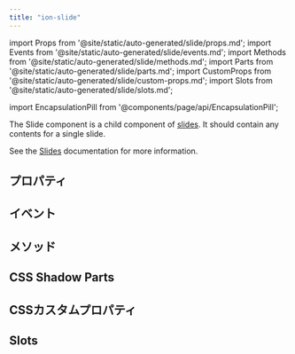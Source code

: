```yaml
---
title: "ion-slide"
---
```

import Props from '@site/static/auto-generated/slide/props.md';
import Events from '@site/static/auto-generated/slide/events.md';
import Methods from '@site/static/auto-generated/slide/methods.md';
import Parts from '@site/static/auto-generated/slide/parts.md';
import CustomProps from '@site/static/auto-generated/slide/custom-props.md';
import Slots from '@site/static/auto-generated/slide/slots.md';

<head>
  <title>ion-slide | Slide API Component for Ionic Framework Apps</title>
  <meta name="description" content="Slideは、Slidesの子APIコンポーネントで、ion-slideと記述します。スライドのコンテンツは、このコンポーネントで記述し、Slidesと組み合わせて使用します。" />
</head>

import EncapsulationPill from '@components/page/api/EncapsulationPill';


The Slide component is a child component of [slides](slides.md). It should contain any contents for a single slide.

See the [Slides](./slides) documentation for more information.


## プロパティ
<Props />

## イベント
<Events />

## メソッド
<Methods />

## CSS Shadow Parts
<Parts />

## CSSカスタムプロパティ
<CustomProps />

## Slots
<Slots />
